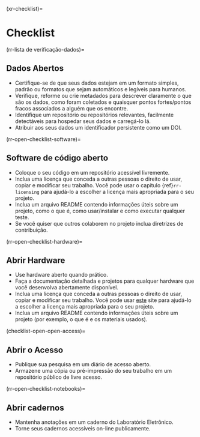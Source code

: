 (xr-checklist)=
# Checklist

(rr-lista de verificação-dados)=
## Dados Abertos


- Certifique-se de que seus dados estejam em um formato simples, padrão ou formatos que sejam automáticos e legíveis para humanos.
- Verifique, reforme ou crie metadados para descrever claramente o que são os dados, como foram coletados e quaisquer pontos fortes/pontos fracos associados a alguém que os encontre.
- Identifique um repositório ou repositórios relevantes, facilmente detectáveis para hospedar seus dados e carregá-lo lá.
- Atribuir aos seus dados um identificador persistente como um DOI.

(rr-open-checklist-software)=
## Software de código aberto

- Coloque o seu código em um repositório acessível livremente.
- Inclua uma licença que conceda a outras pessoas o direito de usar, copiar e modificar seu trabalho. Você pode usar o capítulo {ref}`rr-licensing` para ajudá-lo a escolher a licença mais apropriada para o seu projeto.
- Inclua um arquivo README contendo informações úteis sobre um projeto, como o que é, como usar/instalar e como executar qualquer teste.
- Se você quiser que outros colaborem no projeto inclua diretrizes de contribuição.

(rr-open-checklist-hardware)=
## Abrir Hardware

- Use hardware aberto quando prático.
- Faça a documentação detalhada e projetos para qualquer hardware que você desenvolva abertamente disponível.
- Inclua uma licença que conceda a outras pessoas o direito de usar, copiar e modificar seu trabalho. Você pode usar [este](https://choosealicense.com/) site para ajudá-lo a escolher a licença mais apropriada para o seu projeto.
- Inclua um arquivo README contendo informações úteis sobre um projeto (por exemplo, o que é e os materiais usados).

(checklist-open-open-access)=
## Abrir o Acesso

- Publique sua pesquisa em um diário de acesso aberto.
- Armazene uma cópia ou pré-impressão do seu trabalho em um repositório público de livre acesso.

(rr-open-checklist-notebooks)=
## Abrir cadernos

- Mantenha anotações em um caderno do Laboratório Eletrônico.
- Torne seus cadernos acessíveis on-line publicamente.
